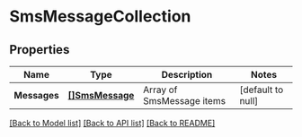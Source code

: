# SmsMessageCollection

## Properties
Name | Type | Description | Notes
------------ | ------------- | ------------- | -------------
**Messages** | [**[]SmsMessage**](SmsMessage.md) | Array of SmsMessage items | [default to null]

[[Back to Model list]](../README.md#documentation-for-models) [[Back to API list]](../README.md#documentation-for-api-endpoints) [[Back to README]](../README.md)


